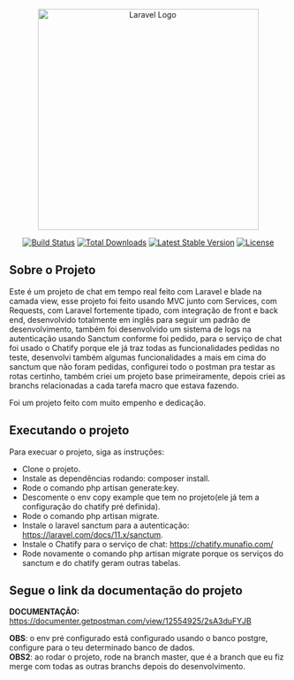 <p align="center"><a href="https://laravel.com" target="_blank"><img src="https://raw.githubusercontent.com/laravel/art/master/logo-lockup/5%20SVG/2%20CMYK/1%20Full%20Color/laravel-logolockup-cmyk-red.svg" width="400" alt="Laravel Logo"></a></p>

<p align="center">
<a href="https://github.com/laravel/framework/actions"><img src="https://github.com/laravel/framework/workflows/tests/badge.svg" alt="Build Status"></a>
<a href="https://packagist.org/packages/laravel/framework"><img src="https://img.shields.io/packagist/dt/laravel/framework" alt="Total Downloads"></a>
<a href="https://packagist.org/packages/laravel/framework"><img src="https://img.shields.io/packagist/v/laravel/framework" alt="Latest Stable Version"></a>
<a href="https://packagist.org/packages/laravel/framework"><img src="https://img.shields.io/packagist/l/laravel/framework" alt="License"></a>
</p>

## Sobre o Projeto
Este é um projeto de chat em tempo real feito com Laravel e blade na camada view, esse projeto foi feito usando MVC junto com Services, com Requests, com Laravel fortemente tipado, 
com integração de front e back end, desenvolvido totalmente em inglês para seguir um padrão de desenvolvimento, também foi desenvolvido um sistema de logs na autenticação usando
Sanctum conforme foi pedido, para o serviço de chat foi usado o Chatify porque ele já traz todas as funcionalidades pedidas no teste, desenvolvi também algumas funcionalidades a mais 
em cima do sanctum que não foram pedidas, configurei todo o postman pra testar as rotas certinho, também criei um projeto base primeiramente, depois criei as branchs relacionadas a cada tarefa macro que estava fazendo.

Foi um projeto feito com muito empenho e dedicação.

## Executando o projeto

Para execuar o projeto, siga as instruções:
- Clone o projeto.
- Instale as dependências rodando: composer install.
- Rode o comando php artisan generate:key.
- Descomente o env copy example que tem no projeto(ele já tem a configuração do chatify pré definida).
- Rode o comando php artisan migrate.
- Instale o laravel sanctum para a autenticação: https://laravel.com/docs/11.x/sanctum.
- Instale o Chatify para o serviço de chat: https://chatify.munafio.com/
- Rode novamente o comando php artisan migrate porque os serviços do sanctum e do chatify geram outras tabelas.

## Segue o link da documentação do projeto
**DOCUMENTAÇÃO:** https://documenter.getpostman.com/view/12554925/2sA3duFYJB

**OBS**: o env pré configurado está configurado usando o banco postgre, configure para o teu determinado banco de dados.<br>
**OBS2**: ao rodar o projeto, rode na branch master, que é a branch que eu fiz merge com todas as outras branchs depois do desenvolvimento.

